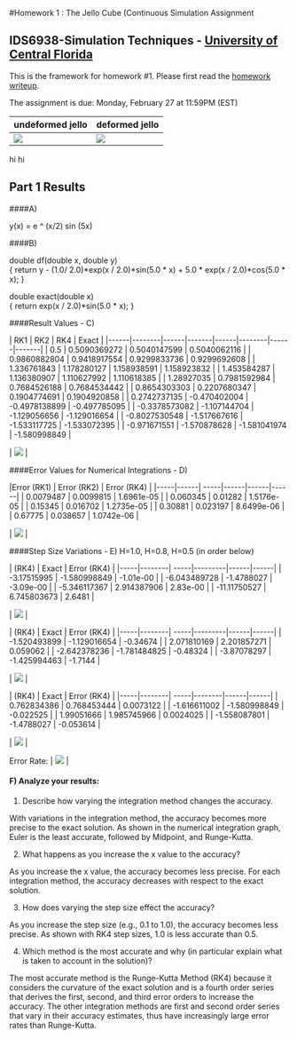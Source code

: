 #Homework 1 : The Jello Cube (Continuous Simulation Assignment
## IDS6938-Simulation Techniques - [University of Central Florida](http://www.ist.ucf.edu/grad/)


This is the framework for homework #1. Please first read the [homework writeup](HomeWork%231.pdf).

The assignment is due: Monday, February 27 at 11:59PM (EST)

| undeformed jello  | deformed jello |
| ------------- | ------------- |
| ![](images/undeformed3.png?raw=true)  | ![](images/deformed3.png?raw=true) |


hi hi

Part 1 Results
---
####A)

y(x) = e ^ (x/2) sin (5x)

####B)

double df(double x, double y)            
{
    return y - (1.0/ 2.0)*exp(x / 2.0)*sin(5.0 * x) + 5.0 * exp(x / 2.0)*cos(5.0 * x);
}

double exact(double x)            
{
    return exp(x / 2.0)*sin(5.0 * x);
}


####Result Values - C)

| RK1           | RK2          | RK4           | Exact        |
|------|--------|------|-------|------|--------|------|-------|
| 0.5           | 0.5090369272 | 0.5040147599  | 0.5040062116 |
| 0.9860882804  | 0.9418917554 | 0.9299833736  | 0.9299692608 |
| 1.336761843	| 1.178280127  | 1.158938591   | 1.158923832  |
| 1.453584287   | 1.136380907  | 1.110627992   | 1.110618385  |
| 1.28927035    | 0.7981592984 | 0.7684526188  | 0.7684534442 |
| 0.8654303303  | 0.2207680347 | 0.1904774691  | 0.1904920858 |
| 0.2742737135  | -0.470402004 | -0.4978138899 | -0.497785095 |
| -0.3378573082 | -1.107144704 | -1.129056656  | -1.129016654 |
| -0.8027530548 | -1.517667616 | -1.533117725  | -1.533072395 |
| -0.971671551  | -1.570878628 | -1.581041974  | -1.580998849 |


| ![](images/NIPart1C.jpg?raw=true)  | 



####Error Values for Numerical Integrations - D)

|Error (RK1) | Error (RK2) | Error (RK4) |
|-----|------| -----|------|------|------|
| 0.0079487  |  0.0099815  |  1.6961e-05 |
| 0.060345   |  0.01282    |  1.5176e-05 |
| 0.15345    |  0.016702   |  1.2735e-05 |
| 0.30881    |  0.023197   |  8.6499e-06 |
| 0.67775    |  0.038657   |  1.0742e-06 |


| ![](images/ErrorValueNIs.jpg?raw=true) |


####Step Size Variations - E) H=1.0, H=0.8, H=0.5 (in order below)

| (RK4)        | Exact          | Error (RK4) |
|-----|--------| -----|---------|------|------|
| -3.17515995  |  -1.580998849  |  -1.01e-00  |
| -6.043489728 |  -1.4788027    |  -3.09e-00  |
| -5.346117367 |  2.914387906   |  2.83e-00   |
| -11.11750527 |  6.745803673   |  2.6481     |

| ![](images/ValueH1.jpg?raw=true) |


| (RK4)        | Exact          | Error (RK4) |
|-----|--------| -----|---------|------|------|
| -1.520493899 |  -1.129016654  |  -0.34674   |
| 2.071810169  |  2.201857271   |  0.059062   |
| -2.642378236 |  -1.781484825  |  -0.48324   |
| -3.87078297  |  -1.425994463  |  -1.7144    |

| ![](images/ValueH8.jpg?raw=true) |


| (RK4)        | Exact         | Error (RK4) |
|-----|--------| -----|--------|------|------|
| 0.762834386  |  0.768453444  | 0.0073122   |
| -1.616611002 |  -1.580998849 | -0.022525   |
| 1.99051666   |  1.985745966  | 0.0024025   |
| -1.558087801 |  -1.4788027   | -0.053614   |

| ![](images/ValueH5.jpg?raw=true) |


Error Rate:
| ![](images/ErrorRateRK4s.jpg?raw=true) |


#### F) Analyze your results: 

1) Describe how varying the integration method changes the accuracy.

With variations in the integration method, the accuracy becomes more precise to the exact solution. As shown in the numerical integration graph, Euler is the least accurate, followed by Midpoint, and Runge-Kutta. 


2) What happens as you increase the x value to the accuracy?

As you increase the x value, the accuracy becomes less precise. For each integration method, the accuracy decreases with respect to the exact solution.

3) How does varying the step size effect the accuracy?

As you increase the step size (e.g., 0.1 to 1.0), the accuracy becomes less precise. As shown with RK4 step sizes, 1.0 is less accurate than 0.5.

4) Which method is the most accurate and why (in particular explain what is taken to account in the solution)?

The most accurate method is the Runge-Kutta Method (RK4) because it considers the curvature of the exact solution and is a fourth order series that derives the first, second, and third error orders to increase the accuracy. The other integration methods are first and second order series that vary in their accuracy estimates, thus have increasingly large error rates than Runge-Kutta.  

